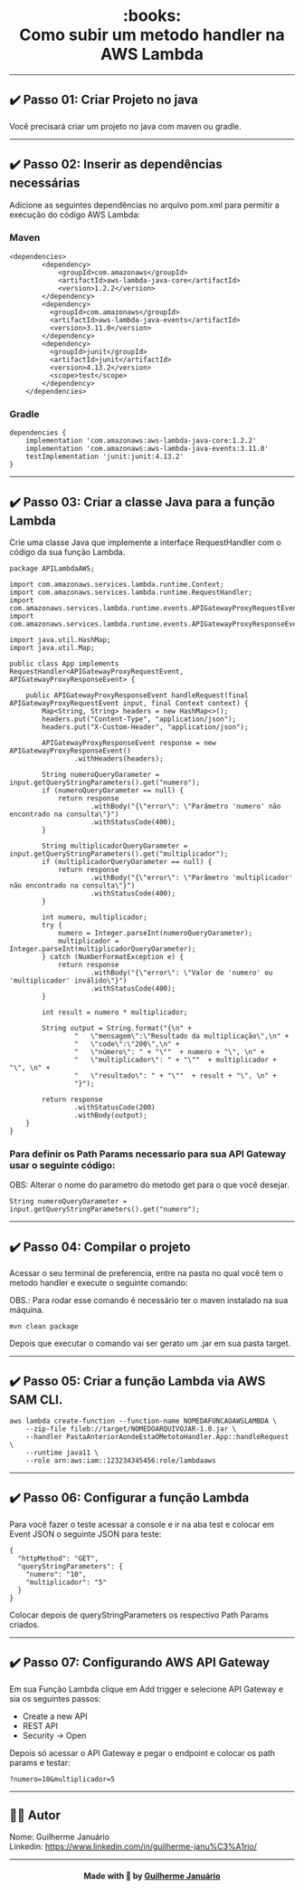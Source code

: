 <h1 align="center">
:books: <br>Como subir um metodo handler na AWS Lambda
</h1>

---

## ✔️ Passo 01: Criar Projeto no java
Você precisará criar um projeto no java com maven ou gradle.

---

## ✔️ Passo 02: Inserir as dependências necessárias

Adicione as seguintes dependências no arquivo pom.xml para permitir a execução do código AWS Lambda:

### Maven

```
<dependencies>
        <dependency>
            <groupId>com.amazonaws</groupId>
            <artifactId>aws-lambda-java-core</artifactId>
            <version>1.2.2</version>
        </dependency>
        <dependency>
          <groupId>com.amazonaws</groupId>
          <artifactId>aws-lambda-java-events</artifactId>
          <version>3.11.0</version>
        </dependency>
        <dependency>
          <groupId>junit</groupId>
          <artifactId>junit</artifactId>
          <version>4.13.2</version>
          <scope>test</scope>
        </dependency>
    </dependencies>
```

### Gradle

```
dependencies {
    implementation 'com.amazonaws:aws-lambda-java-core:1.2.2'
    implementation 'com.amazonaws:aws-lambda-java-events:3.11.0'
    testImplementation 'junit:junit:4.13.2'
}

```

---

## ✔️ Passo 03: Criar a classe Java para a função Lambda

Crie uma classe Java que implemente a interface RequestHandler com o código da sua função Lambda.

```
package APILambdaAWS;

import com.amazonaws.services.lambda.runtime.Context;
import com.amazonaws.services.lambda.runtime.RequestHandler;
import com.amazonaws.services.lambda.runtime.events.APIGatewayProxyRequestEvent;
import com.amazonaws.services.lambda.runtime.events.APIGatewayProxyResponseEvent;

import java.util.HashMap;
import java.util.Map;

public class App implements RequestHandler<APIGatewayProxyRequestEvent, APIGatewayProxyResponseEvent> {

    public APIGatewayProxyResponseEvent handleRequest(final APIGatewayProxyRequestEvent input, final Context context) {
        Map<String, String> headers = new HashMap<>();
        headers.put("Content-Type", "application/json");
        headers.put("X-Custom-Header", "application/json");

        APIGatewayProxyResponseEvent response = new APIGatewayProxyResponseEvent()
                .withHeaders(headers);

        String numeroQueryOarameter = input.getQueryStringParameters().get("numero");
        if (numeroQueryOarameter == null) {
            return response
                    .withBody("{\"error\": \"Parâmetro 'numero' não encontrado na consulta\"}")
                    .withStatusCode(400);
        }

        String multiplicadorQueryOarameter = input.getQueryStringParameters().get("multiplicador");
        if (multiplicadorQueryOarameter == null) {
            return response
                    .withBody("{\"error\": \"Parâmetro 'multiplicador' não encontrado na consulta\"}")
                    .withStatusCode(400);
        }

        int numero, multiplicador;
        try {
            numero = Integer.parseInt(numeroQueryOarameter);
            multiplicador = Integer.parseInt(multiplicadorQueryOarameter);
        } catch (NumberFormatException e) {
            return response
                    .withBody("{\"error\": \"Valor de 'numero' ou 'multiplicador' inválido\"}")
                    .withStatusCode(400);
        }

        int result = numero * multiplicador;

        String output = String.format("{\n" +
                "   \"mensagem\":\"Resultado da multiplicação\",\n" +
                "   \"code\":\"200\",\n" +
                "   \"número\": " + "\""  + numero + "\", \n" +
                "   \"multiplicador\": " + "\""  + multiplicador + "\", \n" +
                "   \"resultado\": " + "\""  + result + "\", \n" +
                "}");

        return response
                .withStatusCode(200)
                .withBody(output);
    }
}
```

### Para definir os Path Params necessario para sua API Gateway usar o seguinte código: 

OBS: Alterar o nome do parametro do metodo get para o que você desejar.

```
String numeroQueryOarameter = input.getQueryStringParameters().get("numero");        
```

---

## ✔️ Passo 04: Compilar o projeto

Acessar o seu terminal de preferencia, entre na pasta no qual você tem o metodo handler e execute o seguinte comando:

OBS.: Para rodar esse comando é necessário ter o maven instalado na sua máquina.

```
mvn clean package
```

Depois que executar o comando vai ser gerato um .jar em sua pasta target.

---

## ✔️ Passo 05: Criar a função Lambda via AWS SAM CLI.

```
aws lambda create-function --function-name NOMEDAFUNCAOAWSLAMBDA \
    --zip-file fileb://target/NOMEDOARQUIVOJAR-1.0.jar \
    --handler PastaAnteriorAondeEstaOMetotoHandler.App::handleRequest \
    --runtime java11 \
    --role arn:aws:iam::123234345456:role/lambdaaws
```


---

## ✔️ Passo 06: Configurar a função Lambda

Para você fazer o teste acessar a console e ir na aba test e colocar em Event JSON o seguinte JSON para teste:

```
{
  "httpMethod": "GET",
  "queryStringParameters": {
    "numero": "10",
    "multiplicador": "5"
  }
}
```

Colocar depois de queryStringParameters os respectivo Path Params criados.

---

## ✔️ Passo 07: Configurando AWS API Gateway

Em sua Função Lambda clique em Add trigger e selecione API Gateway e sia os seguintes passos:

- Create a new API
- REST API
- Security -> Open

Depois só acessar o API Gateway e pegar o endpoint e colocar os path params e testar: 

```
?numero=10&multiplicador=5
```

---

## 👨‍💻 Autor

Nome: Guilherme Januário <br>Linkedin: https://www.linkedin.com/in/guilherme-janu%C3%A1rio/

---

<h4 align=center>Made with 💚 by <a href="https://github.com/guiijanuario">Guilherme Januário</a></h4>